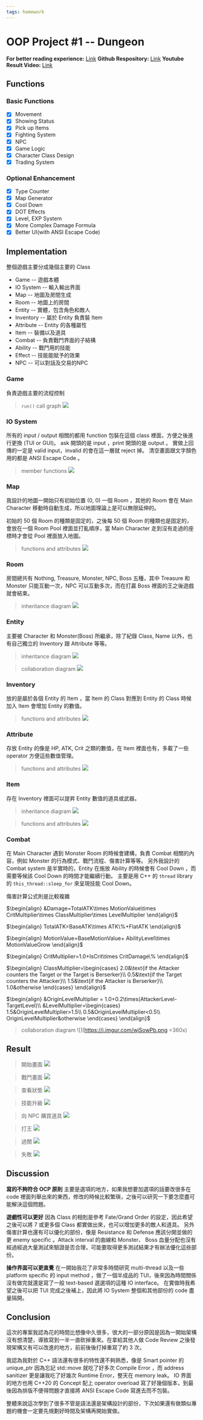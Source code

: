 ```yaml
---
tags: homework
---
```


# OOP Project #1 -- Dungeon

**For better reading experience:** [Link](https://hackmd.io/@konchin/dungeon)
**Github Respository:** [Link](https://github.com/konchinshih/dungeon)
**Youtube Result Video:** [Link](https://youtu.be/J-fNEkmGHEo)

## Functions

### Basic Functions

- [x] Movement
- [x] Showing Status
- [x] Pick up Items
- [x] Fighting System
- [x] NPC
- [x] Game Logic
- [x] Character Class Design
- [x] Trading System

### Optional Enhancement

- [x] Type Counter
- [x] Map Generator
- [x] Cool Down
- [x] DOT Effects
- [x] Level, EXP System
- [x] More Complex Damage Formula
- [x] Better UI(with ANSI Escape Code)

## Implementation

整個遊戲主要分成幾個主要的 Class
* Game -- 遊戲本體
* IO System -- 輸入輸出界面
* Map -- 地圖及房間生成
* Room -- 地圖上的房間
* Entity -- 實體，包含角色和敵人
* Inventory -- 屬於 Entity 負責裝 Item
* Attribute -- Entity 的各種屬性
* Item -- 裝備以及道具
* Combat -- 負責戰鬥界面的子結構
* Ability -- 戰鬥用的技能
* Effect -- 技能能賦予的效果
* NPC -- 可以對話及交易的NPC


### Game

負責遊戲主要的流程控制

> `run()` call graph
> ![](https://i.imgur.com/L01yMTb.png)


### IO System

所有的 input / output 相關的都用 function 包裝在這個 class 裡面，方便之後進行更換 (TUI or GUI)。
ask 開頭的是 input ，print 開頭的是 output 。
實做上回傳的一定是 valid input，invalid 的會在這一層就 reject 掉。
清空畫面跟文字顏色用的都是 ANSI Escape Code 。

> member functions
> ![](https://i.imgur.com/fXCgjyY.png)


### Map

我設計的地圖一開始只有初始位置 (0, 0) 一個 Room ，其他的 Room 會在 Main Character 移動時自動生成，所以地圖理論上是可以無限延伸的。

初始的 50 個 Room 的種類是固定的，之後每 50 個 Room 的種類也是固定的，會放在一個 Room Pool 裡面並打亂順序，當 Main Character 走到沒有走過的座標時才會從 Pool 裡面放入地圖。

> functions and attributes
> ![](https://i.imgur.com/yzA0bxp.png)


### Room

房間總共有 Nothing, Treasure, Monster, NPC, Boss 五種，其中 Treasure 和 Monster 只能互動一次，NPC 可以互動多次，而在打贏 Boss 裡面的王之後遊戲就會結束。

> inheritance diagram
> ![](https://i.imgur.com/OuMyxVZ.png)


### Entity

主要被 Character 和 Monster(Boss) 所繼承，除了紀錄 Class, Name 以外，也有自己獨立的 Inventory 跟 Attribute 等等。

> inheritance diagram
> ![](https://i.imgur.com/1KN9DMu.png)

> collaboration diagram
> ![](https://i.imgur.com/fYkc3Eb.png)


### Inventory

放的是屬於各個 Entity 的 Item ，當 Item 的 Class 對應到 Entity 的 Class 時候加入 Item 會增加 Entity 的數值。

> functions and attributes
> ![](https://i.imgur.com/CsAMyxF.png)


### Attribute

存放 Entity 的像是 HP, ATK, Crit 之類的數值，在 Item 裡面也有，多載了一些 operator 方便這些數值管理。

> functions and attributes
> ![](https://i.imgur.com/8aBjZ3X.png)


### Item

存在 Inventory 裡面可以提昇 Entity 數值的道具或武器。


> inheritance diagram
> ![](https://i.imgur.com/lwjDf1l.png)

> functions and attributes
> ![](https://i.imgur.com/OGB55tw.png)


### Combat

在 Main Character 遇到 Monster Room 的時候會建構，負責 Combat 相關的內容，例如 Monster 的行為模式、戰鬥流程、傷害計算等等。
另外我設計的 Combat system 是半實時的，Entity 在施放 Ability 的時候會有 Cool Down ，而需要等候該 Cool Down 的時間才能繼續行動。
主要是用 C++ 的 `thread` library 的 `this_thread::sleep_for` 來呈現技能 Cool Down。

傷害計算公式則是比較複雜

$\begin{align}
&Damage=TotalATK\times MotionValue\times CritMultiplier\times ClassMultiplier\times LevelMultiplier
\end{align}$

$\begin{align}
TotalATK=BaseATK\times ATK\%+FlatATK
\end{align}$

$\begin{align}
MotionValue=BaseMotionValue+ AbilityLevel\times MotionValueGrow
\end{align}$

$\begin{align}
CritMultiplier=1.0+IsCrit\times CritDamage\%
\end{align}$

$\begin{align}
ClassMultiplier=\begin{cases}
2.0&\text{if the Attacker counters the Target or the Target is Berserker}\\
0.5&\text{if the Target counters the Attacker}\\
1.5&\text{if the Attacker is Berserker}\\
1.0&otherwise
\end{cases}
\end{align}$

$\begin{align}
&OriginLevelMultiplier = 1.0+0.2\times(AttackerLevel-TargetLevel)\\
&LevelMultiplier=\begin{cases}
1.5&OriginLevelMultiplier>1.5\\
0.5&OriginLevelMultiplier<0.5\\
OriginLevelMultiplier&otherwise
\end{cases}
\end{align}$

> collaboration diagram
> ![](https://i.imgur.com/wjSowPb.png =360x)

## Result

> 開始畫面
> ![](https://i.imgur.com/fGAnWO7.png)

> 戰鬥畫面
> ![](https://i.imgur.com/UaLcuLy.png)

> 查看狀態
> ![](https://i.imgur.com/HkWgnE0.png)

> 技能升級
> ![](https://i.imgur.com/soUlWUP.png)

> 向 NPC 購買道具
> ![](https://i.imgur.com/m316JSO.png)

> 打王
> ![](https://i.imgur.com/B9gAUR7.png)

> 過關
> ![](https://i.imgur.com/ZV4bzzR.png)

> 失敗
> ![](https://i.imgur.com/pDgD94w.png)

## Discussion

**寫的不夠符合 OCP 原則**
主要是選項的地方，如果我想要加選項的話要改很多在 code 裡面列舉出來的東西，修改的時候比較繁瑣，之後可以研究一下要怎麼盡可能解決這個問題。

**遊戲性可以更好**
因為 Class 的相剋是參考 Fate/Grand Order 的設定，因此希望之後可以將 7 或更多個 Class 都實做出來，也可以增加更多的敵人和道具。
另外傷害計算也還有可以優化的部份，像是 Resistance 和 Defense 應該分開並做的更 enemy specific 。Attack interval 的曲線和 Monster、 Boss 血量分配也沒有經過經過大量測試來驗證是否合理，可能要取得更多測試結果才有辦法優化這些部份。

**操作界面可以更直覺**
在一開始我花了非常多時間研究 multi-thread 以及一些 platform specific 的 input method ，做了一個半成品的 TUI，後來因為時間關係沒有做完就還是寫了一般 text-based 選選項的這種 IO interface。
在實做時我希望之後可以把 TUI 完成之後補上，因此將 IO System 整個和其他部份的 code 盡量隔開。

## Conclusion

這次的專案我認為花的時間比想像中久很多，很大的一部分原因是因為一開始架構沒有想清楚，導致寫到一半一直砍掉重來。在拿給其他人做 Code Review 之後發現架構又有可以改進的地方，前前後後打掉重寫了約 3 次。

我認為我對於 C++ 語法還有很多的特性還不夠熟悉，像是 Smart pointer 的 unique_ptr 因為忘記 std::move 就吃了好多次 Compile Error ，而 address sanitizer 更是讓我吃了好幾次 Runtime Error，整天在 memory leak。
IO 界面的地方也用 C++20 的 Concept 配上 operator overload 寫了好幾個版本，到最後因為排版不便得問題才直接將 ANSI Escape Code 寫進去而不包裝。

整體來說這次學到了很多不管是語法還是架構設計的部份，下次如果還有做類似專題的機會一定要先規劃好時間及架構再開始實做。
